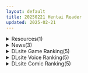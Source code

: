 ```yaml
---
layout: default
title: 20250221 Hentai Reader
updated: 2025-02-21
---
```


<details class='content-parent'>
<summary>
Resources(1)
</summary>
<details class='content-child'>
<summary>
<span class='rss-title'> 【R3587】[エロフラ部] 作品合集 (22部 11.6G) </span> <a class='rss-link' href='https://blog.reimu.net/archives/107859' target='_blank'>&nbsp;</a>
<div class='rss-published'> 🕛 20250220 08:00:22</div>
</summary>
今天应绅士请求把 [エロフラ部] 社系列作品按照时间顺序一次性补齐了，这个社团的作品清一色的全是黑白作品，流程 &#8230; <a class="more-link" href="https://blog.reimu.net/archives/107859">继续阅读<span class="screen-reader-text">【R3587】[エロフラ部] 作品合集 (22部 11.6G)</span></a>
</details>

</details>
<details class='content-parent'>
<summary>
News(3)
</summary>
<details class='content-child'>
<summary>
<span class='rss-title'> 超甜純愛日常《姐姐大人同居中》紳士新作2/21登Steam，在全肯定姐姐面前不用努力也沒關係 </span> <a class='rss-link' href='https://www.4gamers.com.tw/news/detail/70297/together-with-oneesan-yuinas-sweet-encouragement-steam-now-on-sale' target='_blank'>&nbsp;</a>
<div class='rss-published'> 🕛 20250220 16:48:37</div>
</summary>
<img src="https://img.4gamers.com.tw/news-image/11405794-bcdd-4c9c-8a8b-b563acff1c0e.jpg"/>
有這樣的姐姐，弟弟感動的都哭了
</details>
<details class='content-child'>
<summary>
<span class='rss-title'> 電車紳士名作《滿車率300% 貳》Steam繁中版3月發車，狩獵範圍擴大到車廂外 </span> <a class='rss-link' href='https://www.4gamers.com.tw/news/detail/70294/train-capacity-300percent-2-chinese-version-launch-on-072-project' target='_blank'>&nbsp;</a>
<div class='rss-published'> 🕛 20250220 15:36:25</div>
</summary>
<img src="https://img.4gamers.com.tw/news-image/b3d4fa00-b382-4efe-af46-abe5492e313d.jpg"/>
全票上車
</details>
<details class='content-child'>
<summary>
<span class='rss-title'> Steam中年腎虧紳士新作《穿越黃遊開後宮》今發售，避免縱慾過度導致BE </span> <a class='rss-link' href='https://www.4gamers.com.tw/news/detail/70290/travel-through-the-adult-game-and-build-a-harem-steam-now-on-sale' target='_blank'>&nbsp;</a>
<div class='rss-published'> 🕛 20250220 13:11:26</div>
</summary>
<img src="https://img.4gamers.com.tw/news-image/c9366f82-7d85-465d-b8c0-1369efc84946.jpg"/>
體質可能是最悲情的男主角
</details>

</details>
<details class='content-parent'>
<summary>
DLsite Game Ranking(5)
</summary>
<details class='content-child'>
<summary>
<span class='rss-title'> 夢吉原のあやかし妓楼 ～妖怪大楼再建譚～ [とらいあんぐる！] </span> <a class='rss-link' href='https://www.dlsite.com/maniax/work/=/product_id/RJ01208749.html' target='_blank'>&nbsp;</a>
<div class='rss-published'> 🕛 20250221 13:14:06</div>
</summary>
<img src ="http://img.dlsite.jp/modpub/images2/work/doujin/RJ01209000/RJ01208749_img_main.jpg"/><br/>過ごし方はあなた次第、あやかし遊女たちと大楼目指す妖怪妓楼での経営SLG!
</details>
<details class='content-child'>
<summary>
<span class='rss-title'> 聖隷戦姫クロエ～「最強」が権力に沈むまで～ [一歩も下がるな!!!] </span> <a class='rss-link' href='https://www.dlsite.com/maniax/work/=/product_id/RJ01313717.html' target='_blank'>&nbsp;</a>
<div class='rss-published'> 🕛 20250221 13:14:06</div>
</summary>
<img src ="http://img.dlsite.jp/modpub/images2/work/doujin/RJ01314000/RJ01313717_img_main.jpg"/><br/>【戦闘エロ】最強ヒロインVSクズ権力者 敵と内通して味方最強ヒロインを卑劣な罠で沈めろ
</details>
<details class='content-child'>
<summary>
<span class='rss-title'> AVカントクLIFE! ~色んなわたしを撮ってください~ [TeamKRAMA] </span> <a class='rss-link' href='https://www.dlsite.com/maniax/work/=/product_id/RJ01325945.html' target='_blank'>&nbsp;</a>
<div class='rss-published'> 🕛 20250221 13:14:06</div>
</summary>
<img src ="http://img.dlsite.jp/modpub/images2/work/doujin/RJ01326000/RJ01325945_img_main.jpg"/><br/>あなたの手でAVをプロデュース!AV制作シミュレーションゲーム! 本作は、AV撮影・編集・販売を自由に楽しめるシミュレーションゲームです。 借金返済を目指す主人公が、メインヒロイン・姫宮和(ひめみやのどか)と共に多彩なプレイやシチュエーションを展開! 撮影場所を開拓し、アイテムを活用して最高のAV作品を作り上げよう!
</details>
<details class='content-child'>
<summary>
<span class='rss-title'> 洗脳学園 ~呪人の壺~ [U-ROOM] </span> <a class='rss-link' href='https://www.dlsite.com/maniax/work/=/product_id/RJ01034814.html' target='_blank'>&nbsp;</a>
<div class='rss-published'> 🕛 20250221 13:14:06</div>
</summary>
<img src ="http://img.dlsite.jp/modpub/images2/work/doujin/RJ01035000/RJ01034814_img_main.jpg"/><br/>学園をエロく染めていく軍師として頑張るゲームです。
</details>
<details class='content-child'>
<summary>
<span class='rss-title'> レヴィアの謀女【悪～い敵国女性に負けちゃうADV】 [メルティホールド] </span> <a class='rss-link' href='https://www.dlsite.com/maniax/work/=/product_id/RJ01337072.html' target='_blank'>&nbsp;</a>
<div class='rss-published'> 🕛 20250221 13:14:06</div>
</summary>
<img src ="http://img.dlsite.jp/modpub/images2/work/doujin/RJ01338000/RJ01337072_img_main.jpg"/><br/>『悪～い敵国女性に負けちゃうADV』勝利国の王である主人公は、支配宣言のために敵国へ出向く。なんとそこで出迎えるのは、美しき王女たち…敵国の悪い女性たちの色仕掛けや策略にハマり、誘惑・籠絡・逆レ○プされてしまう。そして、その毒牙はやがて自国にも侵入していく…【CV:長瀬ゆずは様】【CV:海音ミヅチ様】【CV:かの仔様】【CV:餅梨あむ様】【プレイ時間目安:3時間～】
</details>

</details>
<details class='content-parent'>
<summary>
DLsite Voice Ranking(5)
</summary>
<details class='content-child'>
<summary>
<span class='rss-title'> 【2/23まで早期&購入▶計20特典】1万DL感謝!動画etc追加決定【5時間▶各ヒロインルート2本分】俺にだけ密着♪俺にだけ肉食?!～男女の友情が成立できなかった僕たち～ [猫麦] </span> <a class='rss-link' href='https://www.dlsite.com/maniax/work/=/product_id/RJ01309512.html' target='_blank'>&nbsp;</a>
<div class='rss-published'> 🕛 20250221 13:14:07</div>
</summary>
<img src ="http://img.dlsite.jp/modpub/images2/work/doujin/RJ01310000/RJ01309512_img_main.jpg"/><br/>密着&密着♪甘い青春まるごと2本♪今日はどっちに中出しする??
</details>
<details class='content-child'>
<summary>
<span class='rss-title'> ✅豪華4大特典付き✅【全編ぐっぽり極深耳奥舐め】壁穴耳舐め専門「耳犯し亭」へようこそ～耳奥舐めに特化したドスケベ耳舐め嬢×2による極上耳奥舐め性感サービス～ [J〇ほんぽ] </span> <a class='rss-link' href='https://www.dlsite.com/maniax/work/=/product_id/RJ01338029.html' target='_blank'>&nbsp;</a>
<div class='rss-published'> 🕛 20250221 13:14:07</div>
</summary>
<img src ="http://img.dlsite.jp/modpub/images2/work/doujin/RJ01339000/RJ01338029_img_main.jpg"/><br/>・壁穴耳舐めとは…?  壁穴耳舐めとは耳をはめる専用の穴に耳を押し当てて嬢から耳舐めを受けるといったサービスです…♪ 壁穴に耳をはめ込むことで耳に意識が集中し、耳舐めの気持ちよさが倍増するので普通の耳舐めに慣れた方でも気持ちよくなれること間違いなし… ぜひ壁穴耳舐め専門店「耳犯し亭」に足を運んでください…♪
</details>
<details class='content-child'>
<summary>
<span class='rss-title'> 【性癖布教期間限定100円】無垢で優しい皇国の姫に常識改変◯眠で性処理をマナーと思い込ませ無知シチュ嗅ぎ舐めセックスご奉仕伴侶へ【凌◯なし・性格そのまま】 [あとりえスターズ] </span> <a class='rss-link' href='https://www.dlsite.com/maniax/work/=/product_id/RJ01316777.html' target='_blank'>&nbsp;</a>
<div class='rss-published'> 🕛 20250221 13:14:07</div>
</summary>
<img src ="http://img.dlsite.jp/modpub/images2/work/doujin/RJ01317000/RJ01316777_img_main.jpg"/><br/>無垢で優しく人を疑うことを知らない皇国のお姫様に常識改変◯眠をかけ、ザーメンを咀嚼する行為や汗蒸れセックスでチンポを喜ばせることをマナーとして思い込ませつつ優しく丁寧に無知シチュ調教で自分専用の清潔ラブラブオナホへ変えていく背徳音声!
</details>
<details class='content-child'>
<summary>
<span class='rss-title'> 【Live2D動画含む12大特典】えっちなバニーがお出迎え♪ 癒し処ゆるりらっくす 清楚な和装バニー皐月のトロける至高のおもてなし♪ [バニーゲームス] </span> <a class='rss-link' href='https://www.dlsite.com/maniax/work/=/product_id/RJ01333676.html' target='_blank'>&nbsp;</a>
<div class='rss-published'> 🕛 20250221 13:14:07</div>
</summary>
<img src ="http://img.dlsite.jp/modpub/images2/work/doujin/RJ01334000/RJ01333676_img_main.jpg"/><br/>『癒し処ゆるりらっくす』では、ゆったりとした癒しの時間とエッチな体験をお届けします♪今回のうさぎさんは、癒し特化の大和撫子♪耳かきやマッサージなど、まったりとした時間を過ごしながら、初々しい彼女とのエッチなプレイをお楽しみください♪
</details>
<details class='content-child'>
<summary>
<span class='rss-title'> メスイキ中毒者のための強○アクメ責め調教 [Chastity Fancier(性的禁欲愛好家)] </span> <a class='rss-link' href='https://www.dlsite.com/maniax/work/=/product_id/RJ01247496.html' target='_blank'>&nbsp;</a>
<div class='rss-published'> 🕛 20250221 13:14:07</div>
</summary>
<img src ="http://img.dlsite.jp/modpub/images2/work/doujin/RJ01248000/RJ01247496_img_main.jpg"/><br/>お客様には、「強○アクメ責めコース」の調教を受けて頂き、 数え切れないメスイキで奏でる「終わらない快楽の世界」を体験して頂きます♪ CV:琴音有波様(紅月ことね様)【KU100バイノーラル】
</details>

</details>
<details class='content-parent'>
<summary>
DLsite Comic Ranking(5)
</summary>
<details class='content-child'>
<summary>
<span class='rss-title'> 某都立○学に、教え子マインドコントロールしてハメ撮りしまくってた頭バグってる教師がいたらしい [セカンドカラー] </span> <a class='rss-link' href='https://www.dlsite.com/maniax/work/=/product_id/RJ01341329.html' target='_blank'>&nbsp;</a>
<div class='rss-published'> 🕛 20250221 13:14:09</div>
</summary>
<img src ="http://img.dlsite.jp/modpub/images2/work/doujin/RJ01342000/RJ01341329_img_main.jpg"/><br/>DLsiteの皆様初めまして、たいぷはてなです(・ω・)4年4ヵ月ぶりの新刊頑張りましたのでぜひ、よろしくお願いします。
</details>
<details class='content-child'>
<summary>
<span class='rss-title'> 冷静無口な低身長爆乳学生アルバイターイマちゃんとおっとりあらあら爆乳ママのドスケベウイルス駆除バイト [親子丼] </span> <a class='rss-link' href='https://www.dlsite.com/maniax/work/=/product_id/RJ01220584.html' target='_blank'>&nbsp;</a>
<div class='rss-published'> 🕛 20250221 13:14:09</div>
</summary>
<img src ="http://img.dlsite.jp/modpub/images2/work/doujin/RJ01221000/RJ01220584_img_main.jpg"/><br/>KU100音声作品80分弱同梱!フルボリューム本編CG部分400P弱は音声作品と連動仕様♪感覚遮断トラップホールや壁尻状態の手掴み搾乳など、ドスケベシチュ盛りだくさん♪
</details>
<details class='content-child'>
<summary>
<span class='rss-title'> 煌盾戦姫エルセイン 弱肉敗辱 [FONETRASON] </span> <a class='rss-link' href='https://www.dlsite.com/maniax/work/=/product_id/RJ01345252.html' target='_blank'>&nbsp;</a>
<div class='rss-published'> 🕛 20250221 13:14:09</div>
</summary>
<img src ="http://img.dlsite.jp/modpub/images2/work/doujin/RJ01346000/RJ01345252_img_main.jpg"/><br/>変身ヒロイン完全敗北異種姦本のダウンロード版です
</details>
<details class='content-child'>
<summary>
<span class='rss-title'> 【日文版】放学后化学部 [不可不可] </span> <a class='rss-link' href='https://www.dlsite.com/maniax/work/=/product_id/RJ01081364.html' target='_blank'>&nbsp;</a>
<div class='rss-published'> 🕛 20250221 13:14:09</div>
</summary>
<img src ="http://img.dlsite.jp/modpub/images2/work/doujin/RJ01082000/RJ01081364_img_main.jpg"/><br/>J○少女和老师的放学后社团活动
</details>
<details class='content-child'>
<summary>
<span class='rss-title'> 聖女が淫魔に堕ちるまで [メメリスチャンネル] </span> <a class='rss-link' href='https://www.dlsite.com/maniax/work/=/product_id/RJ01334343.html' target='_blank'>&nbsp;</a>
<div class='rss-published'> 🕛 20250221 13:14:09</div>
</summary>
<img src ="http://img.dlsite.jp/modpub/images2/work/doujin/RJ01335000/RJ01334343_img_main.jpg"/><br/>聖女ティーナがサキュバスに促されるままに快楽へと堕ちていくお話
</details>

</details>
